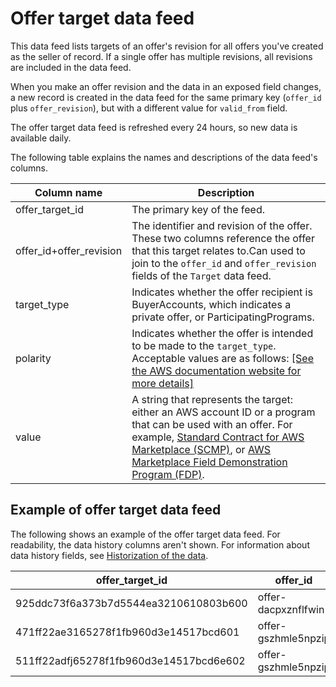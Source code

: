 # Offer target data feed<a name="data-feed-offer-target"></a>

This data feed lists targets of an offer's revision for all offers you've created as the seller of record\. If a single offer has multiple revisions, all revisions are included in the data feed\.

When you make an offer revision and the data in an exposed field changes, a new record is created in the data feed for the same primary key \(`offer_id` plus `offer_revision`\), but with a different value for `valid_from` field\. 

The offer target data feed is refreshed every 24 hours, so new data is available daily\.

The following table explains the names and descriptions of the data feed's columns\.


| Column name  | Description  | 
| --- | --- | 
| offer\_target\_id | The primary key of the feed\. | 
| offer\_id\+offer\_revision | The identifier and revision of the offer\. These two columns reference the offer that this target relates to\.Can used to join to the `offer_id` and `offer_revision` fields of the `Target` data feed\. | 
| target\_type | Indicates whether the offer recipient is BuyerAccounts, which indicates a private offer, or ParticipatingPrograms\. | 
| polarity | Indicates whether the offer is intended to be made to the `target_type`\. Acceptable values are as follows: [\[See the AWS documentation website for more details\]](http://docs.aws.amazon.com/marketplace/latest/userguide/data-feed-offer-target.html)  | 
| value | A string that represents the target: either an AWS account ID or a program that can be used with an offer\. For example, [Standard Contract for AWS Marketplace \(SCMP\)](standardized-license-terms.md#standard-contracts), or [AWS Marketplace Field Demonstration Program \(FDP\)](field-demonstration-program.md)\. | 

## Example of offer target data feed<a name="data-feed-offer-target-sample-data"></a>

The following shows an example of the offer target data feed\. For readability, the data history columns aren't shown\. For information about data history fields, see [Historization of the data](data-feed-service.md#data-feed-historization)\. 


| offer\_target\_id  | offer\_id  | offer\_revision | target\_type | polarity | value | 
| --- | --- | --- | --- | --- | --- | 
| 925ddc73f6a373b7d5544ea3210610803b600 | offer\-dacpxznflfwin | 1 | ParticipatingPrograms | PositiveTargeting | EnterpriseContract | 
| 471ff22ae3165278f1fb960d3e14517bcd601 | offer\-gszhmle5npzip | 1 | ParticipatingPrograms | PositiveTargeting | FieldDemonstration | 
| 511ff22adfj65278f1fb960d3e14517bcd6e602 | offer\-gszhmle5npzip | 1 | ParticipatingPrograms  | PositiveTargeting | EnterpriseContract | 